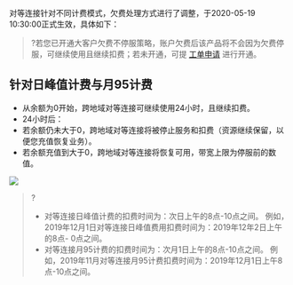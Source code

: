 对等连接针对不同计费模式，欠费处理方式进行了调整，于2020-05-19 10:30:00正式生效，具体如下：
>?若您已开通大客户欠费不停服策略，账户欠费后该产品将不会因为欠费停服，可继续使用且继续扣费；若未开通，可提 [工单申请](https://console.cloud.tencent.com/workorder/category) 进行开通。
>
## 针对日峰值计费与月95计费
- 从余额为0开始，跨地域对等连接可继续使用24小时，且继续扣费。
- 24小时后：
 - 若余额仍未大于0，跨地域对等连接将被停止服务和扣费（资源继续保留，以便您充值恢复业务）。
 - 若余额充值到大于0，跨地域对等连接将恢复可用，带宽上限为停服前的数值。

 ![](https://main.qcloudimg.com/raw/b9c9a134acbadcabc389571185610eec.png)
>?
>- 对等连接日峰值计费的扣费时间为：次日上午的8点-10点之间。
>例如，2019年12月1日对等连接日峰值费用扣费时间为：2019年12年2日上午的8点- 0点之间。
>- 对等连接月95计费的扣费时间为：次月1日上午的8点-10点之间。
>例如，2019年11月对等连接月95计费扣费时间为：2019年12月1日上午8点-10点之间。
>
